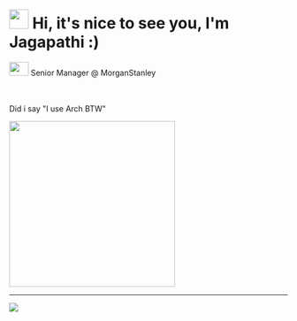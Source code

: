 # <img src="https://github.com/Anmol-Baranwal/Cool-GIFs-For-GitHub/assets/74038190/47eb2734-addb-46da-b4dd-5e1616cd3853" width="35" height="35" /> Hi, it's nice to see you, I'm Jagapathi :)

<img src="https://github.com/Anmol-Baranwal/Cool-GIFs-For-GitHub/assets/74038190/42077049-1939-493e-9a19-47ca5db36643" width="35" height="25" /> Senior Manager @ MorganStanley
<br/>
<br/>
<br/>

Did i say "I use Arch BTW"

<img src="https://img.ifunny.co/images/ca84d03fed8eb2fdb058b6c2e607c5efe7e1fbb7e6b02ba7edb561a5859ad219_1.webp" width="300" height="300" />

---
[![](https://visitcount.itsvg.in/api?id=gondhijagapathi&icon=0&color=0)](https://visitcount.itsvg.in)

<!-- Proudly created with GPRM ( https://gprm.itsvg.in ) -->
